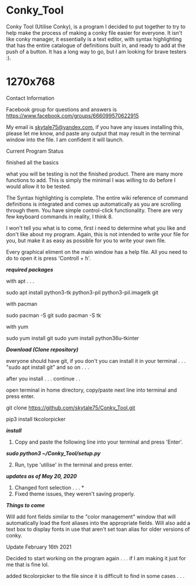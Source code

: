 # Conky_Tool

Conky Tool (Utilise Conky), is a program I decided to put
together to try to help make the process of making a conky
file easier for everyone. It isn't like conky manager, it
essentially is a text editor, with syntax highlighting that
has the entire catalogue of definitions built in, and ready
to add at the push of a button. It has a long way to go, but
I am looking for brave testers :).

# 1270x768

Contact Information

Facebook group for questions and answers is
https://www.facebook.com/groups/666099570622915

My email is skytale75@yandex.com, if you have any issues
installing this, please let me know, and paste any output
that may result in the terminal window into the file. I am
confident it will launch.

Current Program Status

finished all the basics

what you will be testing is not the finished product. There
are many more functions to add. This is simply the minimal
I was willing to do before I would allow it to be tested.

The Syntax highlighting is complete. The entire
wiki reference of command definitions is integrated and comes
up automatically as you are scrolling through them. You have
simple control-click functionality. There are very few
keyboard commands in reality, I think 8.

I won't tell you what is to come, first i need to determine
what you like and don't like about my program. Again, this
is not intended to write your file for you, but make it as
easy as possible for you to write your own file.

Every graphical eliment on the main window has a help file.
All you need to do to open it is press 'Controll + h'.

**_required packages_**

with apt . . .

sudo apt install python3-tk python3-pil python3-pil.imagetk git

with pacman

sudo pacman -S git
sudo pacman -S tk

with yum

sudo yum install git
sudo yum install python36u-tkinter

**_Download (Clone repository)_**

everyone should have git, if you don't you can install it
in your terminal . . . "sudo apt install git" and so on . . .

after you install . . . continue . .

open terminal in home directory, copy/paste next line into
terminal and press enter.

git clone https://github.com/skytale75/Conky_Tool.git

pip3 install tkcolorpicker

**_install_**

1. Copy and paste the following line into your terminal
   and press 'Enter'.

**_sudo python3 ~/Conky_Tool/setup.py_**

2. Run, type 'utilise' in the terminal and press enter.

**_updates as of May 20, 2020_**

1. Changed font selection . . . \*
2. Fixed theme issues, they weren't saving properly.

**_Things to come_**

Will add font fields similar to the "color management" window
that will automatically load the font aliases into the appropriate
fields. Will also add a text box to display fonts in use that aren't
set toan alias for older versions of conky.

Update February 16th 2021

Decided to start working on the program again . . . if I am making it just for me that is fine lol.

added tkcolorpicker to the file since it is difficult to find in some cases . . .

